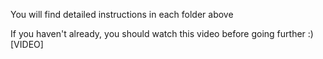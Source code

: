 You will find detailed instructions in each folder above

If you haven't already, you should watch this video before going further :)
[VIDEO]